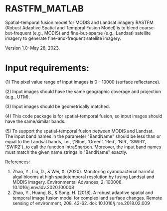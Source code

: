 # RASTFM_MATLAB
Spatial-temporal fusion model for MODIS and Landsat imagery
RASTFM (Robust Adaptive Spatial and Temporal Fusion Model) is to blend coarse-but-frequent (e.g., MODIS) and fine-but-sparse (e.g., Landsat) satellite imagery to generate fine-and-frequent satellite imagery.

Version 1.0: May 28, 2023.

Input requirements:
===================================================================================================================================================================
(1) The pixel value range of input images is 0 - 10000 (surface reflectance).

(2) Input images should have the same geographic coverage and projection (e.g., UTM).

(3) Input images should be geometrically matched. 

(4) This code package is for spatial-temporal fusion, so input images should have the same/similar bands.

(5) To support the spatial-temporal fusion between MODIS and Landsat. The input band names in the parameter "BandName" should be less than or equal to the Landsat bands, i.e., {'Blue', 'Green', 'Red', 'NIR', 'SWIR1', 'SWIR2'}, to call the function IntraSharpen. Moreover, the input band names must match the given name strings in "BandName" exactly.
    
References:

1. Zhao, Y., Liu, D., & Wei, X. (2020). Monitoring cyanobacterial harmful algal blooms at high spatiotemporal resolution by fusing Landsat and MODIS imagery. Environmental Advances, 2, 100008. 10.1016/j.envadv.2020.100008
2. Zhao, Y., Huang, B., & Song, H. (2018). A robust adaptive spatial and temporal image fusion model for complex land surface changes. Remote sensing of environment, 208, 42-62. doi: 10.1016/j.rse.2018.02.009
